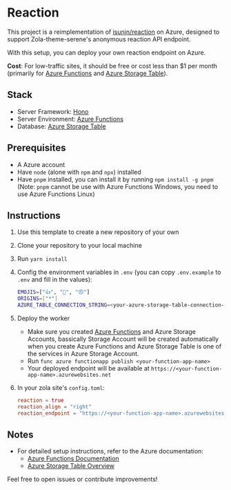 # Reaction

This project is a reimplementation of [isunjn/reaction](https://github.com/isunjn/reaction) on Azure, designed to support Zola-theme-serene's anonymous reaction API endpoint.

With this setup, you can deploy your own reaction endpoint on Azure.

**Cost**: For low-traffic sites, it should be free or cost less than $1 per month (primarily for [Azure Functions](https://azure.microsoft.com/en-us/services/functions) and [Azure Storage Table](https://learn.microsoft.com/en-us/azure/storage/tables/table-storage-overview)).

## Stack

- Server Framework: [Hono](https://hono.dev)
- Server Environment: [Azure Functions](https://azure.microsoft.com/en-us/services/functions)
- Database: [Azure Storage Table](https://learn.microsoft.com/en-us/azure/storage/tables/table-storage-overview)

## Prerequisites

- A Azure account
- Have `node` (alone with `npm` and `npx`) installed
- Have `pnpm` installed, you can install it by running `npm install -g pnpm` (Note: `pnpm` cannot be use with Azure Functions Windows, you need to use Azure Functions Linux)

## Instructions

1. Use this template to create a new repository of your own

2. Clone your repository to your local machine

3. Run `yarn install`

4. Config the environment variables in `.env` (you can copy `.env.example` to `.env` and fill in the values):
    ```bash
    EMOJIS=["👍", "👀", "😠"]
    ORIGINS=["*"]
    AZURE_TABLE_CONNECTION_STRING=<your-azure-storage-table-connection-string>
    ```

5. Deploy the worker
    - Make sure you created [Azure Functions](https://learn.microsoft.com/en-us/azure/azure-functions/functions-create-function-app-portal?pivots=programming-language-typescript) and Azure Storage Accounts, bassically Storage Account will be created automatically when you create Azure Functions and Azure Storage Table is one of the services in Azure Storage Account.
    - Run `func azure functionapp publish <your-function-app-name>`
    - Your deployed endpoint will be available at `https://<your-function-app-name>.azurewebsites.net`

6. In your zola site's `config.toml`:
    ```toml
    reaction = true
    reaction_align = "right"
    reaction_endpoint = "https://<your-function-app-name>.azurewebsites.net/api"
    ```


## Notes

- For detailed setup instructions, refer to the Azure documentation:
    - [Azure Functions Documentation](https://learn.microsoft.com/en-us/azure/azure-functions/)
    - [Azure Storage Table Overview](https://learn.microsoft.com/en-us/azure/storage/tables/table-storage-overview)

Feel free to open issues or contribute improvements!